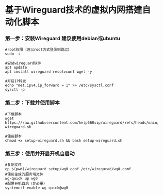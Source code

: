 # 基于Wireguard技术的虚拟内网搭建自动化脚本


### 第一步：安装Wireguard 建议使用debian或ubuntu

```
#root权限（若以root方式登录则跳过）
sudo -i

#安装wireguard软件
apt update
apt install wireguard resolvconf wget -y

#开启IP转发
echo "net.ipv4.ip_forward = 1" >> /etc/sysctl.conf
sysctl -p
```

### 第二步：下载并使用脚本

```
#下载脚本
wget https://raw.githubusercontent.com/help660vip/wireguard/refs/heads/main/setup-wireguard.sh

#使用脚本
chmod +x setup-wireguard.sh && bash setup-wireguard.sh
```

### 第三步：使用并开启开机自启动

```
#复制文件
cp $(pwd)/wireguard_setup/wg0.conf /etc/wiregurad/wg0.conf
#使用生成的服务端文件
wg-quick up wg0
#配置开机自启（非必要）
systemctl enable wg-quick@wg0
```



